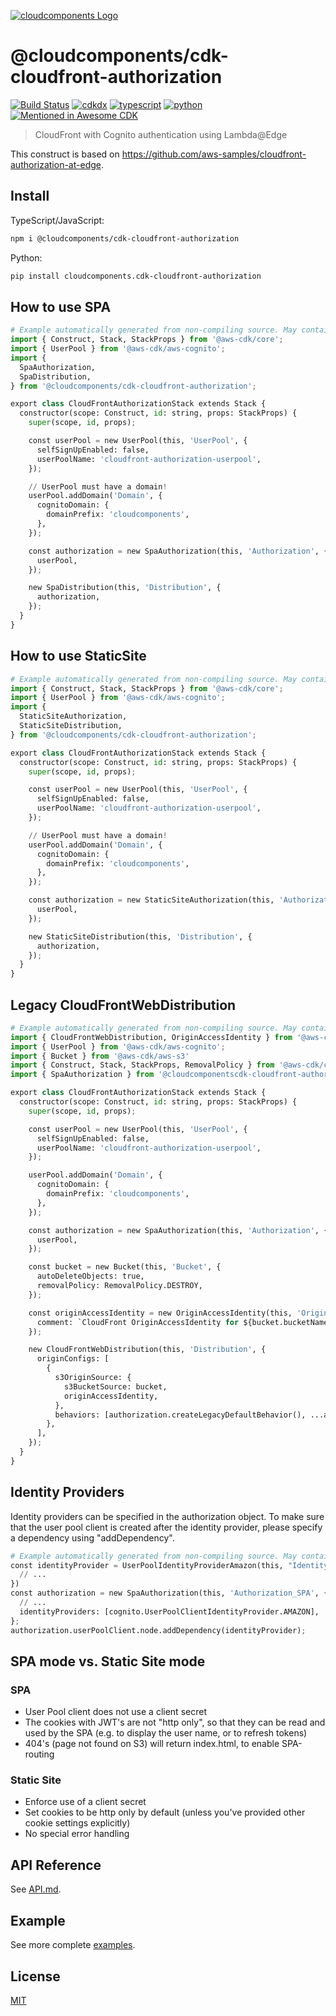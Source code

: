 [![cloudcomponents Logo](https://raw.githubusercontent.com/cloudcomponents/cdk-constructs/master/logo.png)](https://github.com/cloudcomponents/cdk-constructs)

# @cloudcomponents/cdk-cloudfront-authorization

[![Build Status](https://github.com/cloudcomponents/cdk-constructs/workflows/Build/badge.svg)](https://github.com/cloudcomponents/cdk-constructs/actions?query=workflow=Build)
[![cdkdx](https://img.shields.io/badge/buildtool-cdkdx-blue.svg)](https://github.com/hupe1980/cdkdx)
[![typescript](https://img.shields.io/badge/jsii-typescript-blueviolet.svg)](https://www.npmjs.com/package/@cloudcomponents/cdk-cloudfront-authorization)
[![python](https://img.shields.io/badge/jsii-python-blueviolet.svg)](https://pypi.org/project/cloudcomponents.cdk-cloudfront-authorization/)
[![Mentioned in Awesome CDK](https://awesome.re/mentioned-badge.svg)](https://github.com/kolomied/awesome-cdk)

> CloudFront with Cognito authentication using Lambda@Edge

This construct is based on https://github.com/aws-samples/cloudfront-authorization-at-edge.

## Install

TypeScript/JavaScript:

```bash
npm i @cloudcomponents/cdk-cloudfront-authorization
```

Python:

```bash
pip install cloudcomponents.cdk-cloudfront-authorization
```

## How to use SPA

```python
# Example automatically generated from non-compiling source. May contain errors.
import { Construct, Stack, StackProps } from '@aws-cdk/core';
import { UserPool } from '@aws-cdk/aws-cognito';
import {
  SpaAuthorization,
  SpaDistribution,
} from '@cloudcomponents/cdk-cloudfront-authorization';

export class CloudFrontAuthorizationStack extends Stack {
  constructor(scope: Construct, id: string, props: StackProps) {
    super(scope, id, props);

    const userPool = new UserPool(this, 'UserPool', {
      selfSignUpEnabled: false,
      userPoolName: 'cloudfront-authorization-userpool',
    });

    // UserPool must have a domain!
    userPool.addDomain('Domain', {
      cognitoDomain: {
        domainPrefix: 'cloudcomponents',
      },
    });

    const authorization = new SpaAuthorization(this, 'Authorization', {
      userPool,
    });

    new SpaDistribution(this, 'Distribution', {
      authorization,
    });
  }
}
```

## How to use StaticSite

```python
# Example automatically generated from non-compiling source. May contain errors.
import { Construct, Stack, StackProps } from '@aws-cdk/core';
import { UserPool } from '@aws-cdk/aws-cognito';
import {
  StaticSiteAuthorization,
  StaticSiteDistribution,
} from '@cloudcomponents/cdk-cloudfront-authorization';

export class CloudFrontAuthorizationStack extends Stack {
  constructor(scope: Construct, id: string, props: StackProps) {
    super(scope, id, props);

    const userPool = new UserPool(this, 'UserPool', {
      selfSignUpEnabled: false,
      userPoolName: 'cloudfront-authorization-userpool',
    });

    // UserPool must have a domain!
    userPool.addDomain('Domain', {
      cognitoDomain: {
        domainPrefix: 'cloudcomponents',
      },
    });

    const authorization = new StaticSiteAuthorization(this, 'Authorization', {
      userPool,
    });

    new StaticSiteDistribution(this, 'Distribution', {
      authorization,
    });
  }
}
```

## Legacy CloudFrontWebDistribution

```python
# Example automatically generated from non-compiling source. May contain errors.
import { CloudFrontWebDistribution, OriginAccessIdentity } from '@aws-cdk/aws-cloudfront';
import { UserPool } from '@aws-cdk/aws-cognito';
import { Bucket } from '@aws-cdk/aws-s3'
import { Construct, Stack, StackProps, RemovalPolicy } from '@aws-cdk/core';
import { SpaAuthorization } from '@cloudcomponentscdk-cloudfront-authorization';

export class CloudFrontAuthorizationStack extends Stack {
  constructor(scope: Construct, id: string, props: StackProps) {
    super(scope, id, props);

    const userPool = new UserPool(this, 'UserPool', {
      selfSignUpEnabled: false,
      userPoolName: 'cloudfront-authorization-userpool',
    });

    userPool.addDomain('Domain', {
      cognitoDomain: {
        domainPrefix: 'cloudcomponents',
      },
    });

    const authorization = new SpaAuthorization(this, 'Authorization', {
      userPool,
    });

    const bucket = new Bucket(this, 'Bucket', {
      autoDeleteObjects: true,
      removalPolicy: RemovalPolicy.DESTROY,
    });

    const originAccessIdentity = new OriginAccessIdentity(this, 'OriginAccessIdentity', {
      comment: `CloudFront OriginAccessIdentity for ${bucket.bucketName}`,
    });

    new CloudFrontWebDistribution(this, 'Distribution', {
      originConfigs: [
        {
          s3OriginSource: {
            s3BucketSource: bucket,
            originAccessIdentity,
          },
          behaviors: [authorization.createLegacyDefaultBehavior(), ...authorization.createLegacyAdditionalBehaviors()],
        },
      ],
    });
  }
}
```

## Identity Providers

Identity providers can be specified in the authorization object. To make sure that the user pool client is created after the identity provider, please specify a dependency using "addDependency".

```python
# Example automatically generated from non-compiling source. May contain errors.
const identityProvider = UserPoolIdentityProviderAmazon(this, "IdentityProvider", {
  // ...
})
const authorization = new SpaAuthorization(this, 'Authorization_SPA', {
  // ...
  identityProviders: [cognito.UserPoolClientIdentityProvider.AMAZON],
};
authorization.userPoolClient.node.addDependency(identityProvider);
```

## SPA mode vs. Static Site mode

### SPA

* User Pool client does not use a client secret
* The cookies with JWT's are not "http only", so that they can be read and used by the SPA (e.g. to display the user name, or to refresh tokens)
* 404's (page not found on S3) will return index.html, to enable SPA-routing

### Static Site

* Enforce use of a client secret
* Set cookies to be http only by default (unless you've provided other cookie settings explicitly)
* No special error handling

## API Reference

See [API.md](https://github.com/cloudcomponents/cdk-constructs/tree/master/packages/cdk-cloudfront-authorization/API.md).

## Example

See more complete [examples](https://github.com/cloudcomponents/cdk-constructs/tree/master/examples).

## License

[MIT](https://github.com/cloudcomponents/cdk-constructs/tree/master/packages/cdk-cloudfront-authorization/LICENSE)
